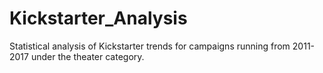 # Kickstarter_Analysis
Statistical analysis of Kickstarter trends for campaigns running from 2011-2017 under the theater category.
